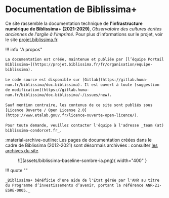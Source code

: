 # Documentation de Biblissima+

Ce site rassemble la documentation technique de **l'infrastructure numérique de Biblissima+ (2021-2029)**, _Observatoire des cultures écrites anciennes de l’argile à l’imprimé_. Pour plus d’informations sur le projet, voir le site [projet.biblissima.fr](https://projet.biblissima.fr).

!!! info "A propos"

    La documentation est créée, maintenue et publiée par [l’équipe Portail Biblissima+](https://projet.biblissima.fr/fr/organisation/equipe-biblissima). 

    Le code source est disponible sur [Gitlab](https://gitlab.huma-num.fr/biblissima/doc.biblissima). Il est ouvert à toute [suggestion de modification](https://gitlab.huma-num.fr/biblissima/doc.biblissima/-/issues/new).

    Sauf mention contraire, les contenus de ce site sont publiés sous [Licence Ouverte / Open License 2.0](https://www.etalab.gouv.fr/licence-ouverte-open-licence/).

    Pour toute demande, veuillez contacter l'équipe à l'adresse _team (at) biblissima-condorcet.fr_.

:material-archive-outline: Les pages de documentation créées dans le cadre de Biblissima (2012-2021) sont désormais archivées : consulter [les archives du site](_archives/index.md).


<figure markdown>
  ![](assets/biblissima-baseline-sombre-ia.png){ width="400" }
</figure>

!!! quote ""

    _Biblissima+ bénéficie d’une aide de l'Etat gérée par l'ANR au titre du Programme d’investissements d’avenir, portant la référence ANR-21-ESRE-0005._

